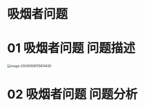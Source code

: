 # 吸烟者问题 



# 01 吸烟者问题 问题描述

<img src="https://cvp.oss-cn-shanghai.aliyuncs.com/picgo/202405061558600.png" alt="image-20240506155814430" style="zoom:50%;" />



# 02 吸烟者问题 问题分析

